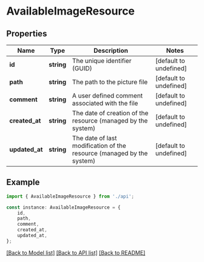 # AvailableImageResource


## Properties

Name | Type | Description | Notes
------------ | ------------- | ------------- | -------------
**id** | **string** | The unique identifier (GUID) | [default to undefined]
**path** | **string** | The path to the picture file | [default to undefined]
**comment** | **string** | A user defined comment associated with the file | [default to undefined]
**created_at** | **string** | The date of creation of the resource (managed by the system) | [default to undefined]
**updated_at** | **string** | The date of last modification of the resource (managed by the system) | [default to undefined]

## Example

```typescript
import { AvailableImageResource } from './api';

const instance: AvailableImageResource = {
    id,
    path,
    comment,
    created_at,
    updated_at,
};
```

[[Back to Model list]](../README.md#documentation-for-models) [[Back to API list]](../README.md#documentation-for-api-endpoints) [[Back to README]](../README.md)
